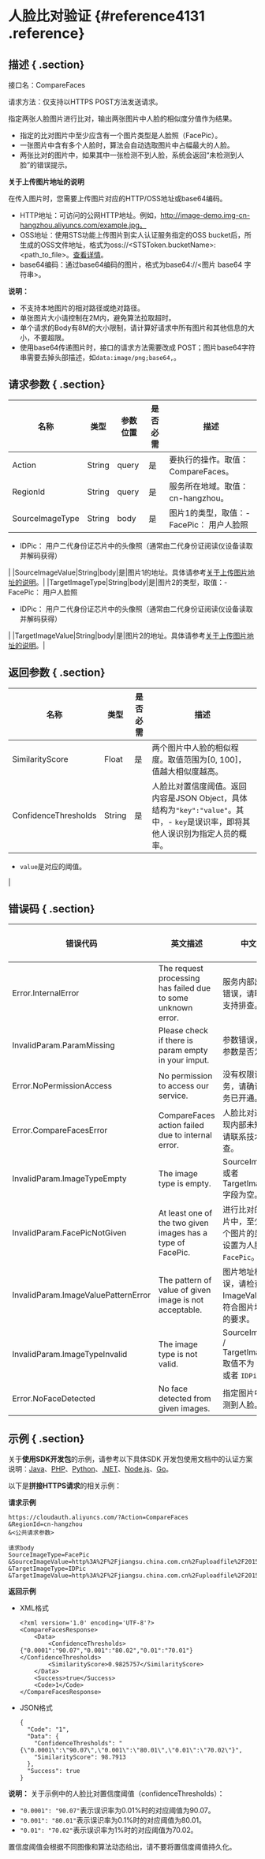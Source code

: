 # 人脸比对验证 {#reference4131 .reference}

## 描述 { .section}

接口名：CompareFaces

请求方法：仅支持以HTTPS POST方法发送请求。

指定两张人脸图片进行比对，输出两张图片中人脸的相似度分值作为结果。

-   指定的比对图片中至少应含有一个图片类型是人脸照（FacePic）。
-   一张图片中含有多个人脸时，算法会自动选取图片中占幅最大的人脸。
-   两张比对的图片中，如果其中一张检测不到人脸，系统会返回“未检测到人脸”的错误提示。

**关于上传图片地址的说明**

在传入图片时，您需要上传图片对应的HTTP/OSS地址或base64编码。

-   HTTP地址：可访问的公网HTTP地址。例如，http://image-demo.img-cn-hangzhou.aliyuncs.com/example.jpg。
-   OSS地址：使用STS功能上传图片到实人认证服务指定的OSS bucket后，所生成的OSS文件地址，格式为oss://<STSToken.bucketName\>:<path\_to\_file\>。[查看详情](https://help.aliyun.com/document_detail/57050.html#STSToken-example)。
-   base64编码：通过base64编码的图片，格式为base64://<图片 base64 字符串\>。

**说明：** 

-   不支持本地图片的相对路径或绝对路径。
-   单张图片大小请控制在2M内，避免算法拉取超时。
-   单个请求的Body有8M的大小限制，请计算好请求中所有图片和其他信息的大小，不要超限。
-   使用base64传递图片时，接口的请求方法需要改成 POST；图片base64字符串需要去掉头部描述，如`data:image/png;base64,`。

## 请求参数 { .section}

|名称|类型|参数位置|是否必需|描述|
|--|--|----|----|--|
|Action|String|query|是|要执行的操作。取值：CompareFaces。|
|RegionId|String|query|是|服务所在地域。取值：cn-hangzhou。|
|SourceImageType|String|body|是|图片1的类型，取值：-   FacePic： 用户人脸照
-   IDPic： 用户二代身份证芯片中的头像照（通常由二代身份证阅读仪设备读取并解码获得）

|
|SourceImageValue|String|body|是|图片1的地址。具体请参考[关于上传图片地址的说明](#)。|
|TargetImageType|String|body|是|图片2的类型，取值：-   FacePic： 用户人脸照
-   IDPic： 用户二代身份证芯片中的头像照（通常由二代身份证阅读仪设备读取并解码获得）

|
|TargetImageValue|String|body|是|图片2的地址。具体请参考[关于上传图片地址的说明](#)。|

## 返回参数 { .section}

|名称|类型|是否必需|描述|
|--|--|----|--|
|SimilarityScore|Float|是|两个图片中人脸的相似程度。取值范围为\[0, 100\]，值越大相似度越高。|
|ConfidenceThresholds|String|是|人脸比对置信度阈值。返回内容是JSON Object，具体结构为`"key":"value"`。其中，-   `key`是误识率，即将其他人误识别为指定人员的概率。
-   `value`是对应的阈值。

|

## 错误码 { .section}

|错误代码|英文描述|中文描述|HTTP状态码|
|----|----|----|-------|
|Error.InternalError|The request processing has failed due to some unknown error.|服务内部出现未知错误，请联系技术支持排查。|500|
|InvalidParam.ParamMissing|Please check if there is param empty in your imput.|参数错误，请检查参数是否为空。|403|
|Error.NoPermissionAccess|No permission to access our service.|没有权限访问服务，请确认是否服务已开通。|403|
|Error.CompareFacesError|CompareFaces action failed due to internal error.|人脸比对过程中出现内部未知错误，请联系技术支持排查。|500|
|InvalidParam.ImageTypeEmpty|The image type is empty.|SourceImageType 或者 TargetImageType 字段为空。|400|
|InvalidParam.FacePicNotGiven|At least one of the two given images has a type of FacePic.|进行比对的两个图片中，至少其中一个图片的类型应该设置为人脸照`FacePic`。|400|
|InvalidParam.ImageValuePatternError|The pattern of value of given image is not acceptable.|图片地址格式错误，请检查 ImageValue 是否符合图片地址格式的要求。|400|
|InvalidParam.ImageTypeInvalid|The image type is not valid.|SourceImageType / TargetImageType 取值不为 `FacePic` 或者 `IDPic`。|400|
|Error.NoFaceDetected|No face detected from given images.|指定图片中没有检测到人脸。|400|

## 示例 { .section}

关于**使用SDK开发包**的示例，请参考以下具体SDK 开发包使用文档中的认证方案说明：[Java](https://help.aliyun.com/document_detail/64074.html)、[PHP](https://help.aliyun.com/document_detail/64081.html)、[Python](https://help.aliyun.com/document_detail/64085.html)、[.NET](https://help.aliyun.com/document_detail/64086.html)、[Node.js](https://help.aliyun.com/document_detail/64088.html)、[Go](https://help.aliyun.com/document_detail/64087.html)。

以下是**拼接HTTPS请求**的相关示例：

**请求示例**

```
https://cloudauth.aliyuncs.com/?Action=CompareFaces
&RegionId=cn-hangzhou
&<公共请求参数>

请求body
SourceImageType=FacePic
&SourceImageValue=http%3A%2F%2Fjiangsu.china.com.cn%2Fuploadfile%2F2015%2F0114%2F1421221304095989.jpg
&TargetImageType=IDPic
&TargetImageValue=http%3A%2F%2Fjiangsu.china.com.cn%2Fuploadfile%2F2015%2F0114%2F1421221304095989.jpg

```

**返回示例**

-   XML格式

    ```language-xml
    <?xml version='1.0' encoding='UTF-8'?>
    <CompareFacesResponse>
        <Data>
            <ConfidenceThresholds>{"0.0001":"90.07","0.001":"80.02","0.01":"70.01"}</ConfidenceThresholds>
            <SimilarityScore>0.9825757</SimilarityScore>
        </Data>
        <Success>true</Success>
        <Code>1</Code>
    </CompareFacesResponse>
    
    ```

-   JSON格式

    ```language-json
    {
      "Code": "1",
      "Data": {
        "ConfidenceThresholds": "{\"0.0001\":\"90.07\",\"0.001\":\"80.01\",\"0.01\":\"70.02\"}",
        "SimilarityScore": 98.7913
      },
      "Success": true
    }
    
    ```


**说明：** 关于示例中的人脸比对置信度阈值（confidenceThresholds）：

-   `"0.0001": "90.07"`表示误识率为0.01%时的对应阈值为90.07。
-   `"0.001": "80.01"`表示误识率为0.1%时的对应阈值为80.01。
-   `"0.01": "70.02"`表示误识率为1%时的对应阈值为70.02。

置信度阈值会根据不同图像和算法动态给出，请不要将置信度阈值持久化。

